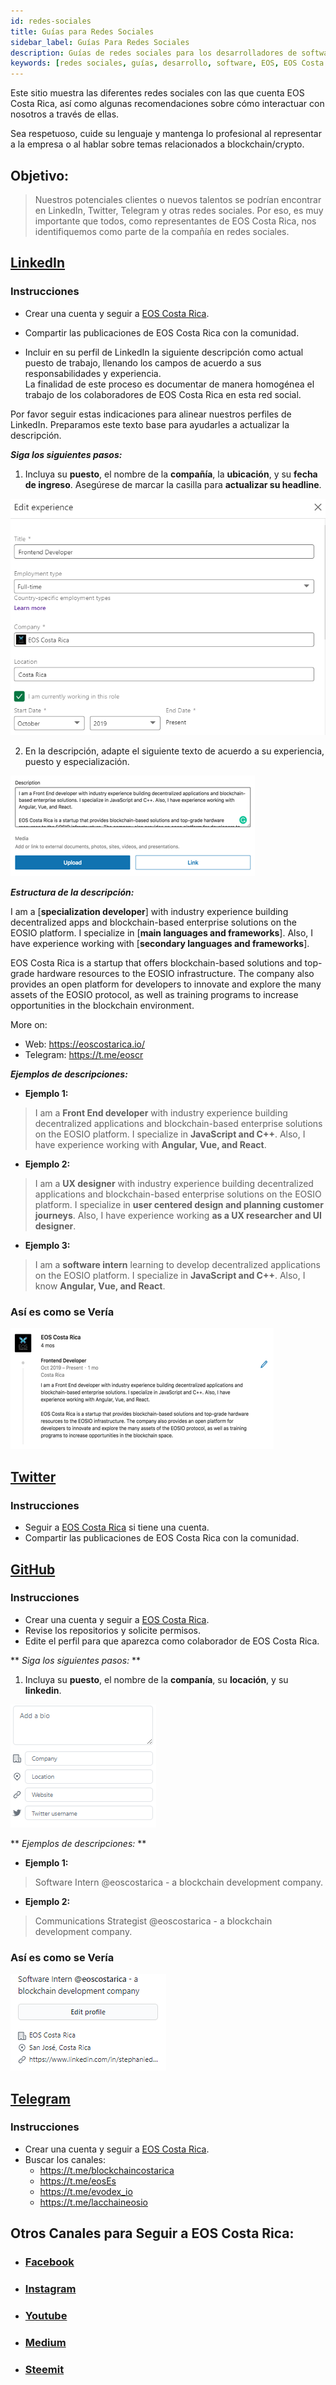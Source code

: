 ```yaml
---
id: redes-sociales
title: Guías para Redes Sociales
sidebar_label: Guías Para Redes Sociales
description: Guías de redes sociales para los desarrolladores de software EOS Costa Rica.
keywords: [redes sociales, guías, desarrollo, software, EOS, EOS Costa Rica]
---
```


Este sitio muestra las diferentes redes sociales con las que cuenta EOS Costa Rica, así como algunas recomendaciones sobre cómo interactuar con nosotros a través de ellas.

Sea respetuoso, cuide su lenguaje y mantenga lo profesional al representar a la empresa o al hablar sobre temas relacionados a blockchain/crypto.

## **Objetivo:**
>Nuestros potenciales clientes o nuevos talentos se podrían encontrar en LinkedIn, Twitter, Telegram y otras redes sociales. Por eso, es muy importante que todos, como representantes de EOS Costa Rica, nos identifiquemos como parte de la compañía en redes sociales.


## [LinkedIn](https://www.linkedin.com/company/eoscostarica/)

### **Instrucciones**

- Crear una cuenta y seguir a [EOS Costa Rica](https://www.linkedin.com/company/eoscostarica/).

- Compartir las publicaciones de EOS Costa Rica con la comunidad.

- Incluir en su perfil de LinkedIn la siguiente descripción como actual puesto de trabajo, llenando los campos de acuerdo a sus responsabilidades y experiencia.  
La finalidad de este proceso es documentar de manera homogénea el trabajo de los colaboradores de EOS Costa Rica en esta red social.



Por favor seguir estas indicaciones para alinear nuestros perfiles de LinkedIn. Preparamos este texto base para ayudarles a actualizar la descripción. 


***Siga los siguientes pasos:***


1. Incluya su **puesto**, el nombre de la **compañía**, la **ubicación**, y su **fecha de ingreso**. Asegúrese de marcar la casilla para  **actualizar su headline**.

<div style={{  textAlign: "center" }}>
    <img style={{ width:"70%" }} src="https://raw.githubusercontent.com/eoscostarica/guide.eoscostarica.io/master/static/img/social-media/LinkedExperiencia.png" />
</div>


2. En la descripción, adapte el siguiente texto de acuerdo a su experiencia, puesto y especialización.

<div style={{  textAlign: "center" }}>
    <img  src="https://raw.githubusercontent.com/eoscostarica/guide.eoscostarica.io/master/static/img/social-media/LinkedDescripcion.png" />
</div>




***Estructura de la descripción:***

I am a [**specialization developer**] with industry experience building decentralized apps and blockchain-based enterprise solutions on the EOSIO platform. I specialize in [**main languages and frameworks**]. Also, I have experience working with [**secondary languages and frameworks**].  


EOS Costa Rica is a startup that offers blockchain-based solutions and top-grade hardware resources to the EOSIO infrastructure. The company also provides an open platform for developers to innovate and explore the many assets of the EOSIO protocol, as well as training programs to increase opportunities in the blockchain environment.  

More on:
- Web: https://eoscostarica.io/
- Telegram: https://t.me/eoscr

***Ejemplos de descripciones:***

- **Ejemplo 1:**  
>I am a **Front End developer** with industry experience building decentralized applications and blockchain-based enterprise solutions on the EOSIO platform. I specialize in **JavaScript and C++**. Also, I have experience working with **Angular, Vue, and React**.  

- **Ejemplo 2:**  
>I am a **UX designer** with industry experience building decentralized applications and blockchain-based enterprise solutions on the EOSIO platform. I specialize in **user centered design and planning customer journeys**. Also, I have experience working **as a UX researcher and UI designer**.

- **Ejemplo 3:**  
>I am a **software intern** learning to develop decentralized applications on the EOSIO platform. I specialize in **JavaScript and C++**. Also, I know **Angular, Vue, and React**.  

### **Así es como se Vería**

<div style={{  textAlign: "center" }}>
    <img  src="https://raw.githubusercontent.com/eoscostarica/guide.eoscostarica.io/master/static/img/social-media/LinkedResultado.png" />
</div>


## [Twitter](https://twitter.com/EOSCostaRica)

### **Instrucciones**  
- Seguir a [EOS Costa Rica](https://twitter.com/EOSCostaRica) si tiene una cuenta.
- Compartir las publicaciones de EOS Costa Rica con la comunidad.

## [GitHub](https://github.com/eoscostarica)

### **Instrucciones** 
- Crear una cuenta y seguir a [EOS Costa Rica](https://github.com/eoscostarica).
- Revise los repositorios y solicite permisos.
- Edite el perfil para que aparezca como colaborador de EOS Costa Rica.

** *Siga los siguientes pasos:* **
1. Incluya su **puesto**, el nombre de la **companía**, su **locación**, y su **linkedin**.

<div style={{  textAlign: "center" }}>
    <img  src="https://raw.githubusercontent.com/eoscostarica/guide.eoscostarica.io/master/static/img/social-media/GithubEstado.png" />
</div>


** *Ejemplos de descripciones:* **

- **Ejemplo 1:**  
>Software Intern  @eoscostarica - a blockchain development company.

- **Ejemplo 2:**  
>Communications Strategist @eoscostarica - a blockchain development company.

### **Así es como se Vería**
<div style={{  textAlign: "center" }}>
    <img  src="https://raw.githubusercontent.com/eoscostarica/guide.eoscostarica.io/master/static/img/social-media/GitHubResultado.png" />
</div>


## [Telegram](https://t.me/eoscr)

### **Instrucciones**  
- Crear una cuenta y seguir a [EOS Costa Rica](https://t.me/eoscr).
- Buscar los canales:
    - https://t.me/blockchaincostarica
    - https://t.me/eosEs 
    - https://t.me/evodex_io 
    - https://t.me/lacchaineosio

## Otros Canales para Seguir a EOS Costa Rica:
- ### [Facebook](https://www.facebook.com/costaricaeos)
- ### [Instagram](https://www.instagram.com/eoscostarica/)
- ### [Youtube](https://www.youtube.com/channel/UCvYinCH3O1iKpi-_dNfQAGQ)
- ### [Medium](https://eoscostarica.medium.com)
- ### [Steemit](https://steemit.com/@eos-costarica)



